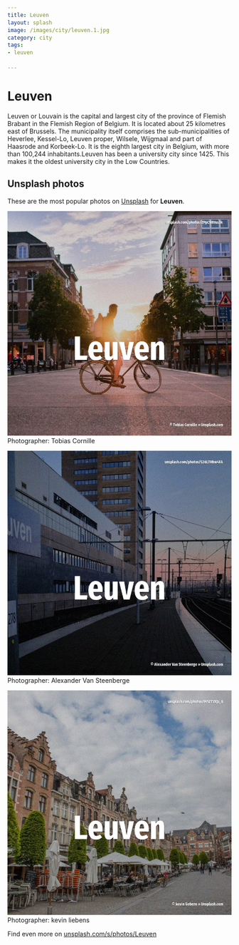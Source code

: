 ```yaml
---
title: Leuven
layout: splash
image: /images/city/leuven.1.jpg
category: city
tags:
- leuven

---
```

# Leuven

Leuven  or Louvain  is the capital and largest city of the province of Flemish Brabant in the  Flemish Region of Belgium. It is located about 25 kilometres  east of Brussels. The municipality itself comprises the sub-municipalities of Heverlee, Kessel-Lo, Leuven proper,  Wilsele, Wijgmaal and part of Haasrode and Korbeek-Lo. It is the eighth largest city in Belgium, with more than 100,244 inhabitants.Leuven has been a  university city since 1425. This makes it the oldest university city in the Low Countries. 

 
## Unsplash photos
These are the most popular photos on [Unsplash](https://unsplash.com) for **Leuven**.
 
![Leuven](/images/city/leuven.1.jpg)
Photographer:  Tobias Cornille
 
![Leuven](/images/city/leuven.2.jpg)
Photographer:  Alexander Van Steenberge
 
![Leuven](/images/city/leuven.3.jpg)
Photographer:  kevin liebens
 
Find even more on [unsplash.com/s/photos/Leuven](https://unsplash.com/s/photos/Leuven)
 
